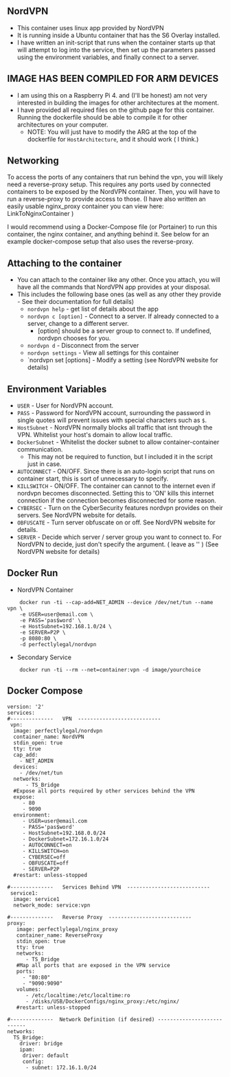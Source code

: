 ## NordVPN 

* This container uses linux app provided by NordVPN
* It is running inside a Ubuntu container that has the S6 Overlay installed. 
* I have written an init-script that runs when the container starts up that will attempt to log into the service, then set up the parameters passed using the environment variables, and finally connect to a server. 

## IMAGE HAS BEEN COMPILED FOR ARM DEVICES
* I am using this on a Raspberry Pi 4. and (I'll be honest) am not very interested in building the images for other architectures at the moment.
* I have provided all required files on the github page for this container. Running the dockerfile should be able to compile it for other architectures on your computer. 
   * NOTE: You will just have to modify the ARG at the top of the dockerfile for `HostArchitecture`, and it should work ( I think.)

## Networking

To access the ports of any containers that run behind the vpn, you will likely need a reverse-proxy setup. This requires any ports used by connected containers to be exposed by the NordVPN container. Then, you will have to run a reverse-proxy to provide access to those. (I have also written an easily usable nginx_proxy container you can view here:  LinkToNginxContainer )

I would recommend using a Docker-Compose file (or Portainer) to run this container, the nginx container, and anything behind it. See below for an example docker-compose setup that also uses the reverse-proxy.

## Attaching to the container
* You can attach to the container like any other. Once you attach, you will have all the commands that NordVPN app provides at your disposal. 
* This includes the following base ones (as well as any other they provide - See their documentation for full details)
  * `nordvpn help` - get list of details about the app
  * `nordvpn c [option]` - Connect to a server. If already connected to a server, change to a different server.
       * [option] should be a server group to connect to. If undefined, nordvpn chooses for you.
  * `nordvpn d` - Disconnect from the server
  * `nordvpn settings` - View all settings for this container
  * `nordvpn set [options] - Modify a setting (see NordVPN website for details)
		
## Environment Variables

* `USER`     - User for NordVPN account.
* `PASS`     - Password for NordVPN account, surrounding the password in single quotes will prevent issues with special characters such as `$`.
* `HostSubnet`     - NordVPN normally blocks all traffic that isnt through the VPN. Whitelist your host's domain to allow local traffic.
* `DockerSubnet`     - Whitelist the docker subnet to allow container-container communication.
    * This may not be required to function, but I included it in the script just in case.
* `AUTOCONNECT`     - ON/OFF. Since there is an auto-login script that runs on container start, this is sort of unnecessary to specify.
* `KILLSWITCH`     - ON/OFF. The container can cannot to the internet even if nordvpn becomes disconnected. Setting this to 'ON' kills this internet connection if the connection becomes disconnected for some reason.
* `CYBERSEC`     - Turn on the CyberSecurity features nordvpn provides on their servers. See NordVPN website for details.
* `OBFUSCATE`     - Turn server obfuscate on or off. See NordVPN website for details.
* `SERVER`     - Decide which server / server group you want to connect to. For NordVPN to decide, just don't specify the argument. ( leave as '' ) (See NordVPN website for details) 

## Docker Run

* NordVPN Container
```
    docker run -ti --cap-add=NET_ADMIN --device /dev/net/tun --name vpn \
    -e USER=user@email.com \
    -e PASS='pas$word' \
    -e HostSubnet=192.168.1.0/24 \
    -e SERVER=P2P \
    -p 8080:80 \
    -d perfectlylegal/nordvpn
```
* Secondary Service
```
    docker run -ti --rm --net=container:vpn -d image/yourchoice
```

## Docker Compose

```
version: '2'
services:   
#--------------   VPN  ---------------------------
 vpn:
  image: perfectlylegal/nordvpn
  container_name: NordVPN
  stdin_open: true
  tty: true
  cap_add:
    - NET_ADMIN
  devices:
    - /dev/net/tun
  networks:
      - TS_Bridge
  #Expose all ports required by other services behind the VPN
  expose:
     - 80
     - 9090
  environment:
     - USER=user@email.com
     - PASS='pas$word'
     - HostSubnet=192.168.0.0/24
     - DockerSubnet=172.16.1.0/24
     - AUTOCONNECT=on
     - KILLSWITCH=on
     - CYBERSEC=off
     - OBFUSCATE=off
     - SERVER=P2P
  #restart: unless-stopped

#--------------   Services Behind VPN  ---------------------------
 service1:
  image: service1
  network_mode: service:vpn

#--------------   Reverse Proxy  ---------------------------
proxy:
   image: perfectlylegal/nginx_proxy
   container_name: ReverseProxy
   stdin_open: true
   tty: true
   networks:
      - TS_Bridge
   #Map all ports that are exposed in the VPN service
   ports:
     - "80:80" 
     - "9090:9090"
   volumes:
      - /etc/localtime:/etc/localtime:ro
      - /disks/USB/DockerConfigs/nginx_proxy:/etc/nginx/
   #restart: unless-stopped

#--------------  Network Definition (if desired) ---------------------------
networks:
  TS_Bridge:
    driver: bridge
    ipam:
     driver: default
     config:
      - subnet: 172.16.1.0/24

```
